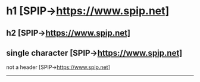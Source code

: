 h1 [SPIP->https://www.spip.net]
==

h2 [SPIP->https://www.spip.net]
--

single character [SPIP->https://www.spip.net]
-

not a header [SPIP->https://www.spip.net]

------------